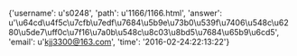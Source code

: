 {'username': u's0248', 'path': u'1166/1166.html', 'answer': u'\u64cd\u4f5c\u7cfb\u7edf\u7684\u5b9e\u73b0\u539f\u7406\u548c\u6280\u5de7\uff0c\u7f16\u7a0b\u548c\u8c03\u8bd5\u7684\u65b9\u6cd5', 'email': u'kjj3300@163.com', 'time': '2016-02-24:22:13:22'}